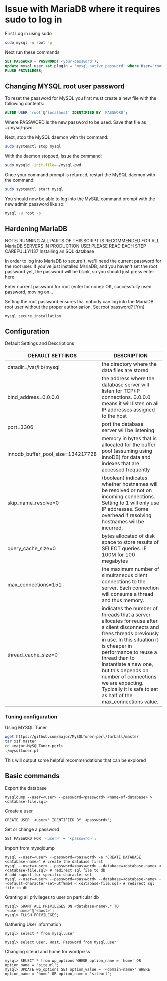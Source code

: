 # Issue with MariaDB where it requires sudo to log in #

First Log in using sudo 

```sh
sudo mysql -u root -p
```

Next run these commands

```sql
SET PASSWORD = PASSWORD('<your-password');
update mysql.user set plugin = 'mysql_native_password' where User='root';
FLUSH PRIVILEGES;
```

## Changing MYSQL root user password

To reset the password for MySQL you first must create a new file with the following contents:

```sql
ALTER USER 'root'@'localhost' IDENTIFIED BY 'PASSWORD';
```

Where PASSWORD is the new password to be used. Save that file as ~/mysql-pwd.

Next, stop the MySQL daemon with the command:

```sh
sudo systemctl stop mysql
```

With the daemon stopped, issue the command:

```sh
sudo mysqld -init-file=~/mysql-pwd
```

Once your command prompt is returned, restart the MySQL daemon with the command:

```sh
sudo systemctl start mysql
```

You should now be able to log into the MySQL command prompt with the new admin password like so:

```sh
mysql -u root -p
```

## Hardening MariaDB

NOTE: RUNNING ALL PARTS OF THIS SCRIPT IS RECOMMENDED FOR ALL MariaDB
SERVERS IN PRODUCTION USE! PLEASE READ EACH STEP CAREFULLY!137
Installing an SQL database

In order to log into MariaDB to secure it, we'll need the current
password for the root user. If you've just installed MariaDB, and
you haven't set the root password yet, the password will be blank,
so you should just press enter here.

Enter current password for root (enter for none):
OK, successfully used password, moving on...

Setting the root password ensures that nobody can log into the MariaDB
root user without the proper authorisation.
Set root password? [Y/n]

```sh
mysql_secure_installation
```

## Configuration

Default Settings and Descriptions

| DEFAULT SETTINGS                  | DESCRIPTION                                                                                                                                                                                                                                                                                                                                                       |
|-----------------------------------|-------------------------------------------------------------------------------------------------------------------------------------------------------------------------------------------------------------------------------------------------------------------------------------------------------------------------------------------------------------------|
| datadir=/var/lib/mysql            | the directory where the data files are stored                                                                                                                                                                                                                                                                                                                     |
| bind_address=0.0.0.0              | the address where the database server will listen for TCP/IP connections.  0.0.0.0 means it will listen on all IP addresses assigned to the host                                                                                                                                                                                                                  |
| port=3306                         | port the database server will be listening                                                                                                                                                                                                                                                                                                                        |
| innodb_buffer_pool_size=134217728 | memory in bytes that is allocated for the buffer pool (assuming using innoDB) for data and indexes that are accessed frequently                                                                                                                                                                                                                                   |
| skip_name_resolve=0               | (boolean) indicates whether hostnames will be resolved or not on incoming connections. Setting to 1 will only use IP addresses. Some overhead if resolving hostnames will be incurred.                                                                                                                                                                            |
| query_cache_size=0                | bytes allocated of disk space to store results of SELECT queries. IE 100M for 100 megabytes                                                                                                                                                                                                                                                                       |
| max_connections=151               | the maximum number of simultaneous client connections to the server.  Each connection will consume a thread and thus memory.                                                                                                                                                                                                                                      |
| thread_cache_size=0               | indicates the number of threads that a server allocates for reuse after a client disconnects and frees threads previously in use.  In this situation it is cheaper in performance to reuse a thread than to instantiate a new one, but this depends on number of connections we are expecting.  Typically it is safe to set as half of the max_connections value. |

### Tuning configuration

Using MYSQL Tuner

```sh
wget https://github.com/major/MySQLTuner-perl/tarball/master
tar xzf master
cd <major-MySQLTuner-perl>
./mysqltuner.pl
```

This will output some helpful recommendations that can be explored

## Basic commands

Export the database

```mysql
mysqldump --user=<user> --password=<password> <name-of-database> > <database-file.sql>
```

Create a user

```mysql
CREATE USER '<user>' IDENTIFIED BY '<password>';
```

Set or change a password

```sh
SET PASSWORD FOR '<user>' = '<password>';
```

Import from mysqldump

```mysql
mysql --user=<user> --password=<password> -e "CREATE DATABASE <database-name>" # create the database first
mysql --user=<user> --password=<password> --database=<database-name> < <database-file.sql> # redirect sql file to db
# add suport for specific character set
mysql --user=<user> --password=<password> --database=<database-name> --default-character-set=utf8mb4 < <database-file.sql> # redirect sql file to db
```

Granting all privileges to user on particular db

```mysql
mysql> GRANT ALL PRIVILEGES ON <database-name>.* TO '<username>'@'<host>';
mysql> FLUSH PRIVILEGES;
```

Gathering User information

```mysql
mysql> select * from mysql.user

mysql> select User, Host, Password from mysql.user
```

Changing siteurl and home for wordpress

```mysql
mysql> SELECT * from wp_options WHERE option_name = 'home' OR option_name = 'siteurl';
mysql> UPDATE wp_options SET option_value = '<domain-name>' WHERE option_name = 'home' OR option_name = 'siteurl';
```
